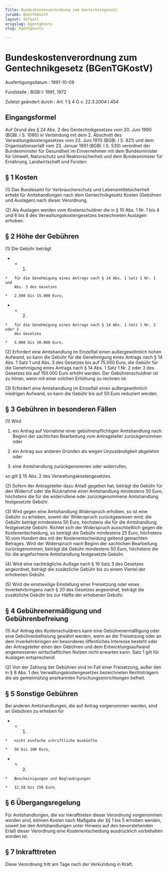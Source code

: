 ```yaml
---
Title: Bundeskostenverordnung zum Gentechnikgesetz
jurabk: BGenTGKostV
layout: default
origslug: bgentgkostv
slug: bgentgkostv

---
```


# Bundeskostenverordnung zum Gentechnikgesetz (BGenTGKostV)

Ausfertigungsdatum
:   1991-10-09

Fundstelle
:   BGBl I: 1991, 1972

Zuletzt geändert durch
:   Art. 1 § 4 G v. 22.3.2004 I 454

## Eingangsformel

Auf Grund des § 24 Abs. 2 des Gentechnikgesetzes vom 20. Juni 1990
(BGBl. I S. 1080) in Verbindung mit dem 2. Abschnitt des
Verwaltungskostengesetzes vom 23. Juni 1970 (BGBl. I S. 821) und dem
Organisationserlaß vom 23. Januar 1991 (BGBl. I S. 530) verordnet der
Bundesminister für Gesundheit im Einvernehmen mit dem Bundesminister
für Umwelt, Naturschutz und Reaktorsicherheit und dem Bundesminister
für Ernährung, Landwirtschaft und Forsten:

## § 1 Kosten

(1) Das Bundesamt für Verbraucherschutz und Lebensmittelsicherheit
erhebt für Amtshandlungen nach dem Gentechnikgesetz Kosten (Gebühren
und Auslagen) nach dieser Verordnung.

(2) Als Auslagen werden vom Kostenschuldner die in § 10 Abs. 1 Nr. 1
bis 4 und 6 bis 8 des Verwaltungskostengesetzes bezeichneten Auslagen
erhoben.

## § 2 Höhe der Gebühren

(1) Die Gebühr beträgt

*    *   1.

    *   für die Genehmigung eines Antrags nach § 14 Abs. 1 Satz 1 Nr. 1 und
        Abs. 3 des Gesetzes

    *   2.500 bis 15.000 Euro,


*    *   2.

    *   für die Genehmigung eines Antrags nach § 14 Abs. 1 Satz 1 Nr. 2 oder 3
        des Gesetzes

    *   5.000 bis 30.000 Euro.




(2) Erfordert eine Amtshandlung im Einzelfall einen außergewöhnlich
hohen Aufwand, so kann die Gebühr für die Genehmigung eines Antrags
nach § 14 Abs. 1 Satz 1 und Abs. 3 des Gesetzes bis auf 75.000 Euro,
die Gebühr für die Genehmigung eines Antrags nach § 14 Abs. 1 Satz 1
Nr. 2 oder 3 des Gesetzes bis auf 150.000 Euro erhöht werden. Der
Gebührenschuldner ist zu hören, wenn mit einer solchen Erhöhung zu
rechnen ist.

(3) Erfordert eine Amtshandlung im Einzelfall einen außergewöhnlich
niedrigen Aufwand, so kann die Gebühr bis auf 50 Euro reduziert
werden.

## § 3 Gebühren in besonderen Fällen

(1) Wird

1.  ein Antrag auf Vornahme einer gebührenpflichtigen Amtshandlung nach
    Beginn der sachlichen Bearbeitung vom Antragsteller zurückgenommen
    oder


2.  ein Antrag aus anderen Gründen als wegen Unzuständigkeit abgelehnt
    oder


3.  eine Amtshandlung zurückgenommen oder widerrufen,



so gilt § 15 Abs. 2 des Verwaltungskostengesetzes.

(2) Sofern der Antragsteller dazu Anlaß gegeben hat, beträgt die
Gebühr für den Widerruf oder die Rücknahme einer Amtshandlung
mindestens 50 Euro, höchstens die für die widerrufene oder
zurückgenommene Amtshandlung festgesetzte Gebühr.

(3) Wird gegen eine Amtshandlung Widerspruch erhoben, so ist eine
Gebühr zu erheben, soweit der Widerspruch zurückgewiesen wird; die
Gebühr beträgt mindestens 50 Euro, höchstens die für die Amtshandlung
festgesetzte Gebühr. Richtet sich der Widerspruch ausschließlich gegen
die Kostenentscheidung, so beträgt die Gebühr mindestens 25 Euro,
höchstens 10 vom Hundert des mit der Kostenentscheidung geltend
gemachten Betrages. Wird der Widerspruch nach Beginn der sachlichen
Bearbeitung zurückgenommen, beträgt die Gebühr mindestens 50 Euro,
höchstens die für die angefochtene Amtshandlung festgesetzte Gebühr.

(4) Wird eine nachträgliche Auflage nach § 19 Satz 3 des Gesetzes
angeordnet, beträgt die zusätzliche Gebühr bis zu einem Viertel der
erhobenen Gebühr.

(5) Wird die einstweilige Einstellung einer Freisetzung oder eines
Inverkehrbringens nach § 20 des Gesetzes angeordnet, beträgt die
zusätzliche Gebühr bis zur Hälfte der erhobenen Gebühr.

## § 4 Gebührenermäßigung und Gebührenbefreiung

(1) Auf Antrag des Kostenschuldners kann eine Gebührenermäßigung oder
eine Gebührenbefreiung gewährt werden, wenn an der Freisetzung oder an
dem Inverkehrbringen ein besonderes öffentliches Interesse besteht
oder der Antragsteller einen den Gebühren und dem Entwicklungsaufwand
angemessenen wirtschaftlichen Nutzen nicht erwarten kann. Satz 1 gilt
für Auslagen entsprechend.

(2) Von der Zahlung der Gebühren sind im Fall einer Freisetzung, außer
den in § 8 Abs. 1 des Verwaltungskostengesetzes bezeichneten
Rechtsträgern die als gemeinnützig anerkannten Forschungseinrichtungen
befreit.

## § 5 Sonstige Gebühren

Bei anderen Amtshandlungen, die auf Antrag vorgenommen werden, sind an
Gebühren zu erheben für

*    *   1.

    *   nicht einfache schriftliche Auskünfte

    *   50 bis 100 Euro,


*    *   2.

    *   Bescheinigungen und Beglaubigungen

    *   12,50 bis 150 Euro.

## § 6 Übergangsregelung

Für Amtshandlungen, die vor Inkrafttreten dieser Verordnung
vorgenommen worden sind, können Kosten nach Maßgabe der §§ 1 bis 5
erhoben werden, soweit bei den Amtshandlungen unter Hinweis auf den
bevorstehenden Erlaß dieser Verordnung eine Kostenentscheidung
ausdrücklich vorbehalten worden ist.

## § 7 Inkrafttreten

Diese Verordnung tritt am Tage nach der Verkündung in Kraft.

